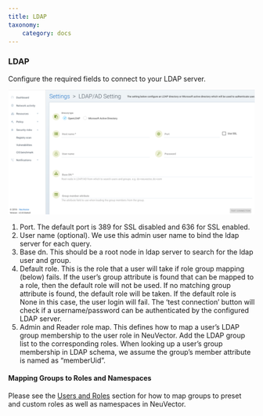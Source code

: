 ```yaml
---
title: LDAP
taxonomy:
    category: docs
---
```


### LDAP 

Configure the required fields to connect to your LDAP server.


![LDAPAD](ldap-ad.png)

1. Port. The default port is 389 for SSL disabled and 636 for SSL enabled.
2. User name (optional). We use this admin user name to bind the ldap server for each query.
3. Base dn. This should be a root node in ldap server to search for the ldap user and group.
4. Default role. This is the role that a user will take if role group mapping (below) fails. If the user’s group attribute is found that can be mapped to a role, then the default role will not be used. If no matching group attribute is found, the default role will be taken. If the default role is None in this case, the user login will fail. The ‘test connection’ button will check if a username/password can be authenticated by the configured LDAP server.
5. Admin and Reader role map. This defines how to map a user’s LDAP group membership to the user role in NeuVector. Add the LDAP group list to the corresponding roles. When looking up a user’s group membership in LDAP schema, we assume the group’s member attribute is named as “memberUid”.

#### Mapping Groups to Roles and Namespaces
Please see the [Users and Roles](/configuration/users#mapping-groups-to-roles-and-namespaces) section for how to map groups to preset and custom roles as well as namespaces in NeuVector.
